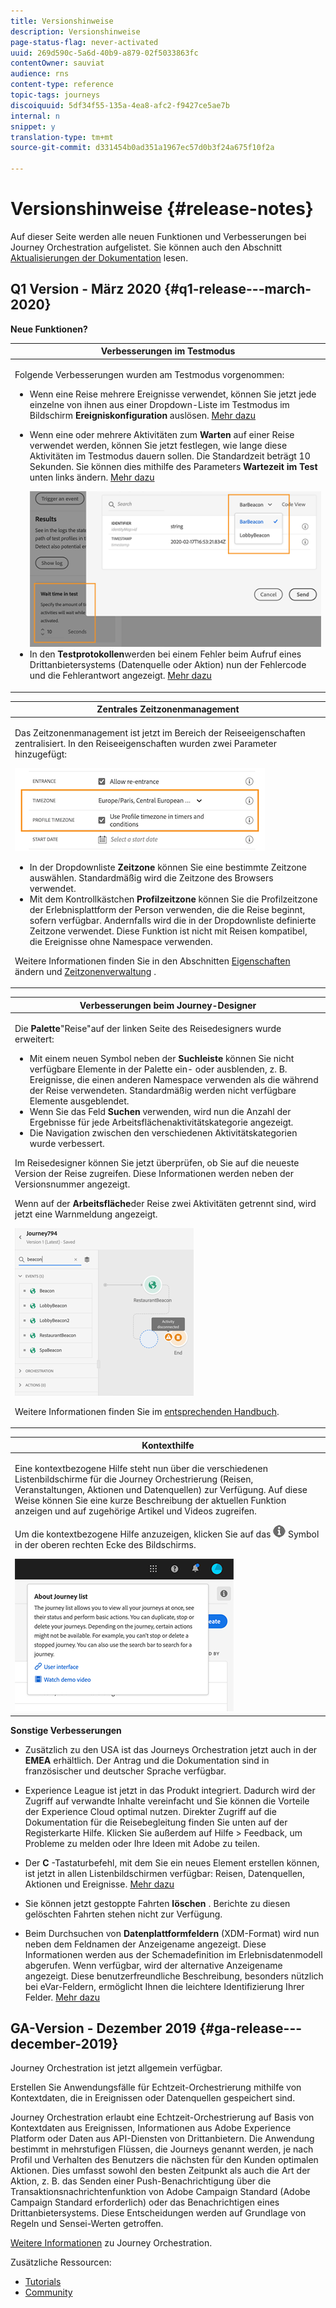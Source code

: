 ```yaml
---
title: Versionshinweise
description: Versionshinweise
page-status-flag: never-activated
uuid: 269d590c-5a6d-40b9-a879-02f5033863fc
contentOwner: sauviat
audience: rns
content-type: reference
topic-tags: journeys
discoiquuid: 5df34f55-135a-4ea8-afc2-f9427ce5ae7b
internal: n
snippet: y
translation-type: tm+mt
source-git-commit: d331454b0ad351a1967ec57d0b3f24a675f10f2a

---
```



# Versionshinweise {#release-notes}

Auf dieser Seite werden alle neuen Funktionen und Verbesserungen bei Journey Orchestration aufgelistet.
Sie können auch den Abschnitt [Aktualisierungen der Dokumentation](../release-notes/documentation-updates.md) lesen.

## Q1 Version - März 2020 {#q1-release---march-2020}

**Neue Funktionen?**

<table>
<thead>
<tr>
<th><strong>Verbesserungen im Testmodus</strong><br/></th>
</tr>
</thead>
<tbody>
<tr>
<td>
<p>Folgende Verbesserungen wurden am Testmodus vorgenommen:</p>
<ul>
<li>Wenn eine Reise mehrere Ereignisse verwendet, können Sie jetzt jede einzelne von ihnen aus einer Dropdown-Liste im Testmodus im Bildschirm <strong>Ereigniskonfiguration</strong> auslösen. <a href="../building-journeys/testing-the-journey.md#firing_events">Mehr dazu</a></p></li>
<li><p>Wenn eine oder mehrere Aktivitäten zum <strong>Warten</strong> auf einer Reise verwendet werden, können Sie jetzt festlegen, wie lange diese Aktivitäten im Testmodus dauern sollen. Die Standardzeit beträgt 10 Sekunden. Sie können dies mithilfe des Parameters <strong>Wartezeit im Test</strong> unten links ändern. <a href="../building-journeys/testing-the-journey.md">Mehr dazu</a></p><img src="../assets/rn-test.png"/>
</li>
<li>In den <strong>Testprotokollen</strong>werden bei einem Fehler beim Aufruf eines Drittanbietersystems (Datenquelle oder Aktion) nun der Fehlercode und die Fehlerantwort angezeigt. <a href="../building-journeys/testing-the-journey.md#viewing_logs">Mehr dazu</a>
</li>
</ul>
</td>
</tr>
</tbody>
</table>

<table>
<thead>
<tr>
<th><strong>Zentrales Zeitzonenmanagement</strong><br/></th>
</tr>
</thead>
<tbody>
<tr> 
<td>
<p>Das Zeitzonenmanagement ist jetzt im Bereich der Reiseeigenschaften zentralisiert. In den Reiseeigenschaften wurden zwei Parameter hinzugefügt:</p>
<img src="../assets/rn-timezone.png"/>
<ul>
<li>In der Dropdownliste <strong>Zeitzone</strong> können Sie eine bestimmte Zeitzone auswählen. Standardmäßig wird die Zeitzone des Browsers verwendet.</li>
<li>Mit dem Kontrollkästchen <strong>Profilzeitzone</strong> können Sie die Profilzeitzone der Erlebnisplattform der Person verwenden, die die Reise beginnt, sofern verfügbar. Andernfalls wird die in der Dropdownliste definierte Zeitzone verwendet. Diese Funktion ist nicht mit Reisen kompatibel, die Ereignisse ohne Namespace verwenden.</li>
</ul>
<p>Weitere Informationen finden Sie in den Abschnitten <a href="../building-journeys/changing-properties.md#timezone">Eigenschaften</a> ändern und <a href="../building-journeys/timezone-management.md">Zeitzonenverwaltung</a> .</p>
</td>
</tr>
</tbody>
</table>

<table>
<thead>
<tr>
<th><strong>Verbesserungen beim Journey-Designer</strong><br/></th>
</tr>
</thead>
<tbody>
<tr> 
<td>
<p>Die <strong>Palette</strong>"Reise"auf der linken Seite des Reisedesigners wurde erweitert:</p>
<ul>
<li>Mit einem neuen Symbol neben der <strong>Suchleiste</strong> können Sie nicht verfügbare Elemente in der Palette ein- oder ausblenden, z. B. Ereignisse, die einen anderen Namespace verwenden als die während der Reise verwendeten. Standardmäßig werden nicht verfügbare Elemente ausgeblendet.</li>
<li>Wenn Sie das Feld <strong>Suchen</strong> verwenden, wird nun die Anzahl der Ergebnisse für jede Arbeitsflächenaktivitätskategorie angezeigt.</li>
<li>Die Navigation zwischen den verschiedenen Aktivitätskategorien wurde verbessert.</li>
</ul>
<p>Im Reisedesigner können Sie jetzt überprüfen, ob Sie auf die neueste Version der Reise zugreifen. Diese Informationen werden neben der Versionsnummer angezeigt.</p>
<p>Wenn auf der <strong>Arbeitsfläche</strong>der Reise zwei Aktivitäten getrennt sind, wird jetzt eine Warnmeldung angezeigt.</p>
<img src="../assets/rn-canvas.png"/>
<p>Weitere Informationen finden Sie im <a href="../building-journeys/using-the-journey-designer.md">entsprechenden Handbuch</a>.</p>
</td>
</tr>
</tbody>
</table>

<table>
<thead>
<tr>
<th><strong>Kontexthilfe</strong><br/></th>
</tr>
</thead>
<tbody>
<tr>
<td>
<p>Eine kontextbezogene Hilfe steht nun über die verschiedenen Listenbildschirme für die Journey Orchestrierung (Reisen, Veranstaltungen, Aktionen und Datenquellen) zur Verfügung. Auf diese Weise können Sie eine kurze Beschreibung der aktuellen Funktion anzeigen und auf zugehörige Artikel und Videos zugreifen.</p>
<p>Um die kontextbezogene Hilfe anzuzeigen, klicken Sie auf das <img src="../assets/icon-context.png"/> Symbol in der oberen rechten Ecke des Bildschirms. </p>
<img src="../assets/rn-context.png"/>
</td>
</tr>
</tbody>
</table>

**Sonstige Verbesserungen**

* Zusätzlich zu den USA ist das Journeys Orchestration jetzt auch in der **EMEA** erhältlich. Der Antrag und die Dokumentation sind in französischer und deutscher Sprache verfügbar.

* Experience League ist jetzt in das Produkt integriert. Dadurch wird der Zugriff auf verwandte Inhalte vereinfacht und Sie können die Vorteile der Experience Cloud optimal nutzen. Direkter Zugriff auf die Dokumentation für die Reisebegleitung finden Sie unten auf der Registerkarte Hilfe. Klicken Sie außerdem auf Hilfe > Feedback, um Probleme zu melden oder Ihre Ideen mit Adobe zu teilen.

* Der **C** -Tastaturbefehl, mit dem Sie ein neues Element erstellen können, ist jetzt in allen Listenbildschirmen verfügbar: Reisen, Datenquellen, Aktionen und Ereignisse. [Mehr dazu](../about/user-interface.md#section_ksq_zr1_ffb)

* Sie können jetzt gestoppte Fahrten **löschen** . Berichte zu diesen gelöschten Fahrten stehen nicht zur Verfügung.

* Beim Durchsuchen von **Datenplattformfeldern** (XDM-Format) wird nun neben dem Feldnamen der Anzeigename angezeigt. Diese Informationen werden aus der Schemadefinition im Erlebnisdatenmodell abgerufen. Wenn verfügbar, wird der alternative Anzeigename angezeigt. Diese benutzerfreundliche Beschreibung, besonders nützlich bei eVar-Feldern, ermöglicht Ihnen die leichtere Identifizierung Ihrer Felder. [Mehr dazu](../about/user-interface.md#friendly-names-display)

## GA-Version - Dezember 2019 {#ga-release---december-2019}

Journey Orchestration ist jetzt allgemein verfügbar.

Erstellen Sie Anwendungsfälle für Echtzeit-Orchestrierung mithilfe von Kontextdaten, die in Ereignissen oder Datenquellen gespeichert sind.

Journey Orchestration erlaubt eine Echtzeit-Orchestrierung auf Basis von Kontextdaten aus Ereignissen, Informationen aus Adobe Experience Platform oder Daten aus API-Diensten von Drittanbietern. Die Anwendung bestimmt in mehrstufigen Flüssen, die Journeys genannt werden, je nach Profil und Verhalten des Benutzers die nächsten für den Kunden optimalen Aktionen. Dies umfasst sowohl den besten Zeitpunkt als auch die Art der Aktion, z. B. das Senden einer Push-Benachrichtigung über die Transaktionsnachrichtenfunktion von Adobe Campaign Standard (Adobe Campaign Standard erforderlich) oder das Benachrichtigen eines Drittanbietersystems. Diese Entscheidungen werden auf Grundlage von Regeln und Sensei-Werten getroffen.

[Weitere Informationen](../action/working-with-adobe-campaign.md) zu Journey Orchestration.

Zusätzliche Ressourcen:

* [Tutorials](https://docs.adobe.com/content/help/en/platform-learn/tutorials/journey-orchestration/introduction.html)
* [Community](https://www.adobe.com/go/journeyorchestrationcommunity)